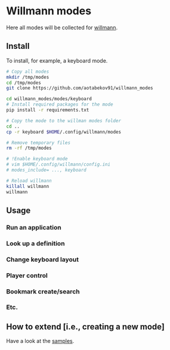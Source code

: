 # Willmann modes

Here all modes will be collected for [willmann](https://github.com/aotabekov91/willmann).

## Install

To install, for example, a keyboard mode.

```bash
# Copy all modes
mkdir /tmp/modes
cd /tmp/modes
git clone https://github.com/aotabekov91/willmann_modes

cd willmann_modes/modes/keyboard
# Install required packages for the mode
pip install -r requirements.txt

# Copy the mode to the willman modes folder
cd .. 
cp -r keyboard $HOME/.config/willmann/modes

# Remove temporary files
rm -rf /tmp/modes

# !Enable keyboard mode
# vim $HOME/.config/willmann/config.ini
# modes_include= ..., keyboard

# Reload willmann
killall willmann
willmann
```

## Usage

### Run an application

### Look up a definition 

### Change keyboard layout

### Player control

### Bookmark create/search

### Etc.

## How to extend [i.e., creating a new mode]

Have a look at the [samples](https://github.com/aotabekov91/willmann/samples).
